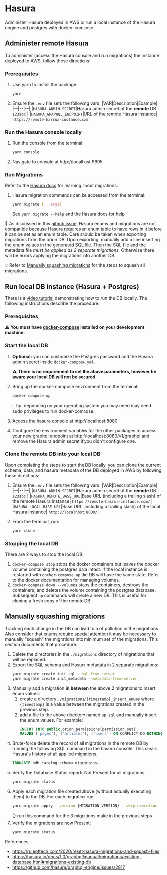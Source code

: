 # Hasura

Administer Hasura deployed in AWS or run a local instance of the Hasura engine and postgres with docker-compose.

## Administer remote Hasura

To administer (access the Hasura console and run migrations) the instance deployed to AWS, follow these directions:

### Prerequisites

1. Use yarn to install the package:

   ```bash
   yarn
   ```

1. Ensure the `.env` file sets the following vars:
   |VAR|Description|Example|
   |--|--|--|
   |`HASURA_ADMIN_SECRET`|Hasura admin secret of the **remote** DB | `123abc` |
   |`HASURA_GRAPHQL_ENDPOINT`|URL of the remote Hasura instance| `https://remote-hasrua-instance.com` |

### Run the Hasura console locally

1. Run the console from the terminal:
   ```bash
   yarn console
   ```
1. Navigate to console at http://localhost:9695

### Run Migrations

Refer to the [Hasura docs](https://hasura.io/docs/1.0/graphql/manual/migrations/index.html) for learning about migrations.

1. Hasura migration commands can be accessed from the terminal:

   ```bash
   yarn migrate [...args]
   ```

   See `yarn migrate --help` and the Hasura docs for help

🚨 As discussed in this [github issue](https://github.com/hasura/graphql-engine/issues/2817), Hasura enums and migrations are not compatible because Hasura requires an enum table to have rows in it before it can be set as an enum table. Care should be taken when exporting migrations from the orion DB. Upon exporting, manually add a line inserting the enum values in the generated SQL file. Then the SQL file and the metadata file _must be applied as 2 separate migrations._ Otherwise there will be errors applying the migrations into another DB.

💡 Refer to [Manually squashing migrations](#manually-squashing-migrations) for the steps to squash all migrations.

## Run local DB instance (Hasura + Postgres)

There is a [video tutorial](https://drive.google.com/open?id=1KWPzau_-WuUnvXSu1AMvbrUoFueVg9Nx) demonstrating how to run the DB locally. The following instructions describe the procedure:

### Prerequisites

**⚠️ You must have [docker-compose](https://docs.docker.com/compose/) installed on your development machine.**

### Start the local DB

1. **Optional:** you can customize the Postgres password and the Hasura admin secret inside `docker-compose.yml`.

   **⚠️ There is no requirement to set the above parameters, however be aware your local DB will not be secured.**

1. Bring up the docker-compose environment from the terminal:

   ```bash
   docker-compose up
   ```

   ℹ️ Tip: depending on your operating system you may need may need sudo privileges to run docker-compose.

1. Access the hasura console at http://localhost:8080

1. Configure the environment variables for the other packages to access your new graphql endpoint at http://localhost:8080/v1/graphql and remove the Hasura admin secret if you didn't configure one.

### Clone the remote DB into your local DB

Upon completing the steps to start the DB locally, you can clone the current schema, data, and hasura metadata of the DB deployed in AWS by following these directions:

1. Ensure the `.env` file sets the following vars:
   |VAR|Description|Example|
   |--|--|--|
   |`HASURA_ADMIN_SECRET`|Hasura admin secret of the **remote** DB | `123abc` |
   |`HASURA_REMOTE_BASE_URL`|Base URL (including a trailing slash) of the remote Hasura instance| `https://remote-hasrua-instance.com/` |
   |`HASURA_LOCAL_BASE_URL`|Base URL (including a trailing slash) of the local Hasura instance| `http://localhost:8080/`|

1. From the terminal, run:
   ```bash
   yarn clone
   ```

### Stopping the local DB

There are 2 ways to stop the local DB:

1. `docker-compose stop` stops the docker containers but leaves the docker volume containing the postgres data intact. If the local instance is restarted with `docker-compose up` the DB will have the same state. Refer to the docker documentation for managing volumes.
2. `docker-compose down --volumes` stops the containers, destroys the containers, and deletes the volume containing the postgres database. Subsequent `up` commands will create a new DB. This is useful for cloning a fresh copy of the remote DB.

## Manually squashing migrations

Tracking each change in the DB can lead to a of pollution in the migrations. Also consider that [enums require special attention]() it may be necessary to manually "squash" the migrations into minimum set of the migrations. This section documents that procedure.

1. Delete the directories in the `./migrations` directory of migrations that will be replaced.
1. Export the SQL schema and Hasura metadata in 2 separate migrations:
   ```bash
   yarn migrate create init_sql --sql-from-server
   yarn migrate create init_metadata --metadata-from-server
   ```
1. Manually add a migration **in between** the above 2 migrations to insert enum values:
   1. create a directory `./migrations/{timestamp}_insert_enums` where `{timestamp}` is a value between the migrations created in the previous step.
   1. add a file to the above directory named `up.sql` and manually insert the enum values. For example:
      ```sql
      INSERT INTO public.orion_permissions(permission_set)
      VALUES ('pages'), ('articles'), ('users') ON CONFLICT DO NOTHING;
      ```
1. Brute-force delete the record of all migrations in the remote DB by running the following SQL command in the hasura console. This clears Hasura's history of all applied migrations.
   ```sql
   TRUNCATE hdb_catalog.schema_migrations;
   ```
1. Verify the Database Status reports Not Present for all migrations:
   ```bash
   yarn migrate status
   ```
1. Apply each migration file created above (without actually executing them) to the DB. For each migration run:
   ```bash
   yarn migrate apply --version {MIGRATION_VERSION} --skip-execution
   ```
   👆 run this command for the 3 migrations make in the previous steps
1. Verify the migrations are now Present:
   ```bash
   yarn migrate status
   ```

References:

- https://ruleoftech.com/2020/reset-hasura-migrations-and-squash-files
- https://hasura.io/docs/1.0/graphql/manual/migrations/existing-database.html#migrations-existing-db
- https://github.com/hasura/graphql-engine/issues/2817
